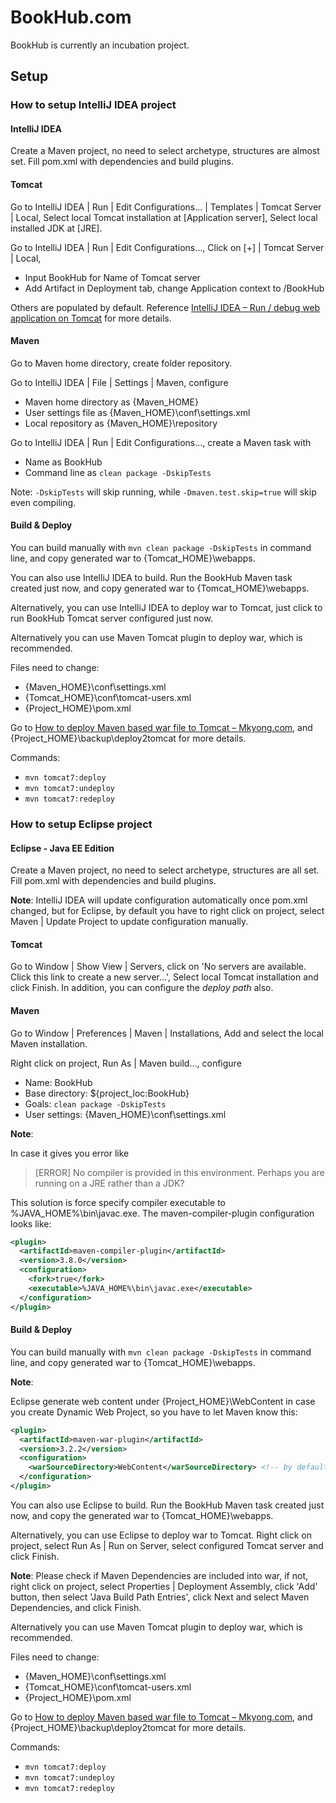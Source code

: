 # BookHub.com

BookHub is currently an incubation project.

## Setup

### How to setup IntelliJ IDEA project

#### IntelliJ IDEA

Create a Maven project, no need to select archetype, structures are almost set. Fill pom.xml with dependencies and build plugins.

#### Tomcat

Go to IntelliJ IDEA | Run | Edit Configurations... | Templates | Tomcat Server | Local, Select local Tomcat installation at [Application server], Select local installed JDK at [JRE].

Go to IntelliJ IDEA | Run | Edit Configurations..., Click on [+] | Tomcat Server | Local,

- Input BookHub for Name of Tomcat server
- Add Artifact in Deployment tab, change Application context to /BookHub

Others are populated by default. Reference [IntelliJ IDEA – Run / debug web application on Tomcat](https://www.mkyong.com/intellij/intellij-idea-run-debug-web-application-on-tomcat/) for more details.

#### Maven

Go to Maven home directory, create folder repository.

Go to IntelliJ IDEA | File | Settings | Maven, configure
- Maven home directory as {Maven_HOME}
- User settings file as  {Maven_HOME}\conf\settings.xml
- Local repository as  {Maven_HOME}\repository

Go to IntelliJ IDEA | Run | Edit Configurations..., create a Maven task with
- Name as BookHub
- Command line as `clean package -DskipTests`

Note: `-DskipTests` will skip running, while `-Dmaven.test.skip=true` will skip even compiling.

#### Build & Deploy

You can build manually with `mvn clean package -DskipTests` in command line, and copy generated war to {Tomcat_HOME}\webapps.

You can also use IntelliJ IDEA to build. Run the BookHub Maven task created just now, and copy generated war to {Tomcat_HOME}\webapps.

Alternatively, you can use IntelliJ IDEA to deploy war to Tomcat, just click to run BookHub Tomcat server configured just now.

Alternatively you can use Maven Tomcat plugin to deploy war, which is recommended.

Files need to change:

- {Maven_HOME}\conf\settings.xml
- {Tomcat_HOME}\conf\tomcat-users.xml
- {Project_HOME}\pom.xml
            
Go to  [How to deploy Maven based war file to Tomcat – Mkyong.com](https://www.mkyong.com/maven/how-to-deploy-maven-based-war-file-to-tomcat/), and {Project_HOME}\backup\deploy2tomcat for more details.

Commands:
- `mvn tomcat7:deploy`
- `mvn tomcat7:undeploy`
- `mvn tomcat7:redeploy`

### How to setup Eclipse project

#### Eclipse - Java EE Edition

Create a Maven project, no need to select archetype, structures are all set. Fill pom.xml with dependencies and build plugins.

**Note**: IntelliJ IDEA will update configuration automatically once pom.xml changed, but for Eclipse, by default you have to right click on project, select Maven | Update Project to update configuration manually.

#### Tomcat

Go to Window | Show View | Servers, click on 'No servers are available. Click this link to create a new server...', Select local Tomcat installation and click Finish. In addition, you can configure the *deploy path* also.

#### Maven

Go to Window | Preferences | Maven | Installations, Add and select the local Maven installation.

Right click on project, Run As | Maven build..., configure

- Name: BookHub
- Base directory: ${project_loc:BookHub}
- Goals: `clean package -DskipTests`
- User settings: {Maven_HOME}\conf\settings.xml

**Note**:

In case it gives you error like

> [ERROR] No compiler is provided in this environment. Perhaps you are running on a JRE rather than a JDK?

This solution is force specify compiler executable to %JAVA_HOME%\bin\javac.exe. The maven-compiler-plugin configuration looks like:

```XML
<plugin>
  <artifactId>maven-compiler-plugin</artifactId>
  <version>3.8.0</version>
  <configuration>
    <fork>true</fork>
    <executable>%JAVA_HOME%\bin\javac.exe</executable>
  </configuration>
</plugin>
```

#### Build & Deploy

You can build manually with `mvn clean package -DskipTests` in command line, and copy generated war to {Tomcat_HOME}\webapps.

**Note**:

Eclipse generate web content under {Project_HOME}\WebContent in case you create Dynamic Web Project, so you have to let Maven know this:

```XML
<plugin>
  <artifactId>maven-war-plugin</artifactId>
  <version>3.2.2</version>
  <configuration>
    <warSourceDirectory>WebContent</warSourceDirectory> <!-- by default, src/main/webapp is picked -->
  </configuration>
</plugin>
```

You can also use Eclipse to build. Run the BookHub Maven task created just now, and copy the generated war to {Tomcat_HOME}\webapps.

Alternatively, you can use Eclipse to deploy war to Tomcat. Right click on project, select Run As | Run on Server, select configured Tomcat server and click Finish.

**Note**: Please check if Maven Dependencies are included into war, if not, right click on project, select Properties | Deployment Assembly, click 'Add' button, then select 'Java Build Path Entries', click Next and select Maven Dependencies, and click Finish.

Alternatively you can use Maven Tomcat plugin to deploy war, which is recommended.

Files need to change:

- {Maven_HOME}\conf\settings.xml
- {Tomcat_HOME}\conf\tomcat-users.xml
- {Project_HOME}\pom.xml
            
Go to  [How to deploy Maven based war file to Tomcat – Mkyong.com](https://www.mkyong.com/maven/how-to-deploy-maven-based-war-file-to-tomcat/), and {Project_HOME}\backup\deploy2tomcat for more details.

Commands:
- `mvn tomcat7:deploy`
- `mvn tomcat7:undeploy`
- `mvn tomcat7:redeploy`
